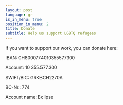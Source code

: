 ```yaml
---
layout: post
language: gr
is_in_menu: true
position_in_menu: 2
title: Donate
subtitle: Help us support LGBTQ refugees
---
```

If you want to support our work, you can donate here:

IBAN: CH8000774010355577300

Account: 10 355.577.300

SWIFT/BIC: GRKBCH2270A

BC-Nr.: 774

Account name: Eclipse
